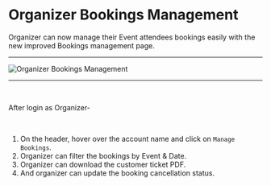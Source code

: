 # Organizer Bookings Management

Organizer can now manage their Event attendees bookings easily with the new improved Bookings management page.

---

![Organizer Bookings Management](/images/organizer-bookings.webp "Organizer Bookings Management")

---

<br>

After login as Organizer-

<br>

1. On the header, hover over the account name and click on `Manage Bookings`.
2. Organizer can filter the bookings by Event & Date.
3. Organizer can download the customer ticket PDF.
4. And organizer can update the booking cancellation status.

